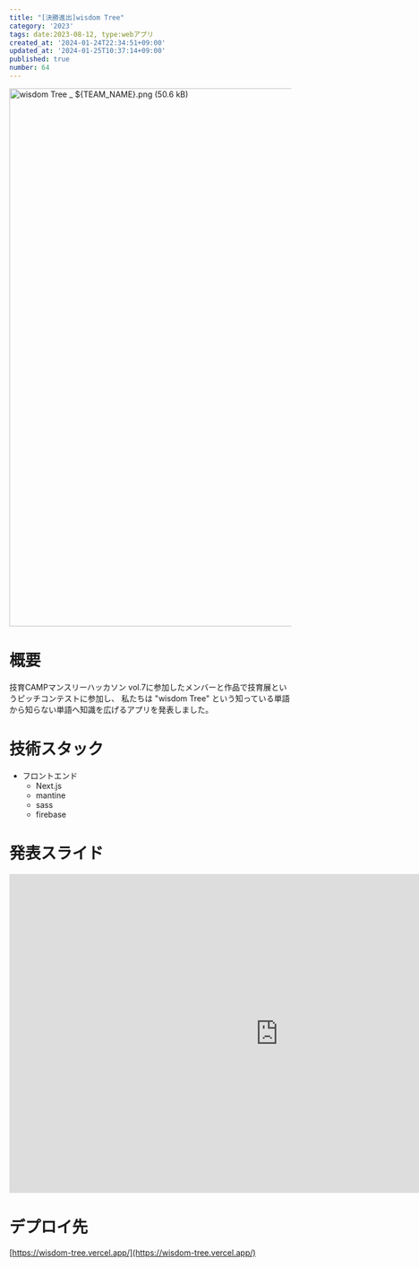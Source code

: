 ```yaml
---
title: "[決勝進出]wisdom Tree"
category: '2023'
tags: date:2023-08-12, type:webアプリ
created_at: '2024-01-24T22:34:51+09:00'
updated_at: '2024-01-25T10:37:14+09:00'
published: true
number: 64
---
```


<img width="960" alt="wisdom Tree _ ${TEAM_NAME}.png (50.6 kB)" src="https://img.esa.io/uploads/production/attachments/21347/2024/01/24/148142/eb5f2ed6-e569-45f5-ab5b-6276e1452ca8.png">


# 概要
技育CAMPマンスリーハッカソン vol.7に参加したメンバーと作品で技育展というピッチコンテストに参加し、
私たちは "wisdom Tree" という知っている単語から知らない単語へ知識を広げるアプリを発表しました。

# 技術スタック
- フロントエンド
    - Next.js
    - mantine
    - sass
    - firebase


# 発表スライド

<iframe src="https://docs.google.com/presentation/d/e/2PACX-1vR0Wd_MS751hSvsROIuFXX0Wsq6VDYf0YDRX2ms1fsSKjAv3eRDcqPf7kKBhfUPGFsEpjCt73oWznxt/embed?start=false&loop=false&delayms=3000" frameborder="0" width="960" height="569" allowfullscreen="true" mozallowfullscreen="true" webkitallowfullscreen="true"></iframe>

# デプロイ先

[https://wisdom-tree.vercel.app/](https://wisdom-tree.vercel.app/)

